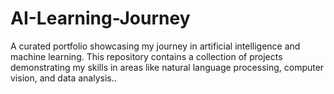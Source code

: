 # AI-Learning-Journey
A curated portfolio showcasing my journey in artificial intelligence and machine learning. This repository contains a collection of projects demonstrating my skills in areas like natural language processing, computer vision, and data analysis..
